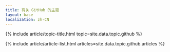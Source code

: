 ```yaml
---
title: 有关 GitHub 的主题
layout: base
localization: zh-CN
---
```


{% include article/topic-title.html
  topic=site.data.topic.github
%}

{% include article/article-list.html 
  articles=site.data.topic.github.articles
%}
